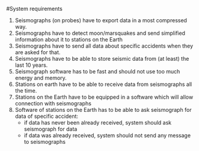#System requirements


1. Seismographs (on probes) have to export data in a most compressed way.
2. Seismographs have to detect moon/marsquakes and send simplified information about it to stations on the Earth
3. Seismographs have to send all data about specific accidents when they are asked for that.
4. Seismographs have to be able to store seismic data from (at least) the last 10 years.
5. Seismograph software has to be fast and should not use too much energy and memory.
6. Stations on earth have to be able to receive data from seismographs all the time. 
7. Stations on the Earth have to be equipped in a software which will allow connection with seismographs
8. Software of stations on the Earth has to be able to ask seismograph for data of specific accident:
    - if data has never been already received, system should ask seismograph for data
    - if data was already received, system should not send any message to seismographs

